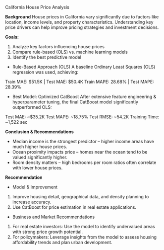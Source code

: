 California House Price Analysis

**Background**
House prices in California vary significantly due to factors like location, income levels, and property characteristics. Understanding key price drivers can help improve pricing strategies and investment decisions.

**Goals:**
1. Analyze key factors influencing house prices
2. Compare rule-based (OLS) vs. machine learning models
3. Identify the best predictive model

* Rule-Based Approach (OLS)
A baseline Ordinary Least Squares (OLS) regression was used, achieving:

Train MAE: $51.5K | Test MAE: $50.4K
Train MAPE: 28.68% | Test MAPE: 28.39%

* Best Model: Optimized CatBoost
After extensive feature engineering & hyperparameter tuning, the final CatBoost model significantly outperformed OLS:

Test MAE: ~$35.2K
Test MAPE: ~18.75%
Test RMSE: ~54.2K
Training Time: ~1,522 sec

**Conclusion & Recommendations**
* Median income is the strongest predictor – higher income areas have much higher house prices.
* Ocean proximity impacts price – homes near the ocean tend to be valued significantly higher.
* Room density matters – high bedrooms per room ratios often correlate with lower house prices.

**Recommendation**
* Model & Improvement
1. Improve housing detail, geographical data, and density planning to increase accuracy.
2. Use CatBoost for price estimation in real estate applications.

* Business and Market Recommendations
1. For real estate investors: Use the model to identify undervalued areas with strong price growth potential.
2. For policymakers: Leverage insights from the model to assess housing affordability trends and plan urban development.

